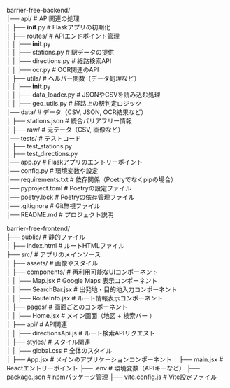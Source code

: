 barrier-free-backend/  
│── api/                    # API関連の処理  
│   ├── __init__.py          # Flaskアプリの初期化  
│   ├── routes/              # APIエンドポイント管理  
│   │   ├── __init__.py  
│   │   ├── stations.py      # 駅データの提供  
│   │   ├── directions.py    # 経路検索API  
│   │   ├── ocr.py           # OCR関連のAPI  
│   ├── utils/               # ヘルパー関数（データ処理など）  
│   │   ├── __init__.py  
│   │   ├── data_loader.py   # JSONやCSVを読み込む処理  
│   │   ├── geo_utils.py     # 経路上の駅判定ロジック  
│── data/                    # データ（CSV, JSON, OCR結果など）  
│   ├── stations.json        # 統合バリアフリー情報  
│   ├── raw/                 # 元データ（CSV, 画像など）  
│── tests/                   # テストコード  
│   ├── test_stations.py  
│   ├── test_directions.py  
│── app.py                   # Flaskアプリのエントリーポイント  
│── config.py                # 環境変数や設定  
│── requirements.txt          # 依存関係（Poetryでなくpipの場合）  
│── pyproject.toml            # Poetryの設定ファイル  
│── poetry.lock               # Poetryの依存管理ファイル  
│── .gitignore                # Git無視ファイル  
│── README.md                 # プロジェクト説明  


barrier-free-frontend/  
├── public/                    # 静的ファイル  
│   ├── index.html              # ルートHTMLファイル  
├── src/                        # アプリのメインソース  
│   ├── assets/                 # 画像やスタイル  
│   ├── components/             # 再利用可能なUIコンポーネント  
│   │   ├── Map.jsx             # Google Maps 表示コンポーネント  
│   │   ├── SearchBar.jsx       # 出発地・目的地入力コンポーネント  
│   │   ├── RouteInfo.jsx       # ルート情報表示コンポーネント  
│   ├── pages/                  # 画面ごとのコンポーネント  
│   │   ├── Home.jsx            # メイン画面（地図 + 検索バー ）  
│   ├── api/                    # API関連  
│   │   ├── directionsApi.js    # ルート検索APIリクエスト  
│   ├── styles/                 # スタイル関連  
│   │   ├── global.css          # 全体のスタイル  
│   ├── App.jsx                 # メインのアプリケーションコンポーネント
│   ├── main.jsx                 # Reactエントリーポイント
├── .env                        # 環境変数（APIキーなど）
├── package.json                # npmパッケージ管理
├── vite.config.js              # Vite設定ファイル

